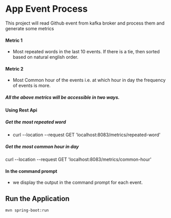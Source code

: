 # App Event Process

This project will read Github event from kafka broker and process them and generate some metrics
#### Metric 1
- Most repeated words in the last 10 events. If there is a tie, then sorted based on natural english order.
#### Metric 2
- Most Common hour of the events i.e. at which hour in day the frequency of events is more.

##### All the above metrics will be accessible in two ways.
#### Using Rest Api
##### Get the most repeated word 
- curl --location --request GET 'localhost:8083/metrics/repeated-word'

##### Get the most common hour in day 
curl --location --request GET 'localhost:8083/metrics/common-hour'

 #### In the command prompt
 - we display the output in the command prompt for each event.
 
 ## Run the Application
 `mvn spring-boot:run`